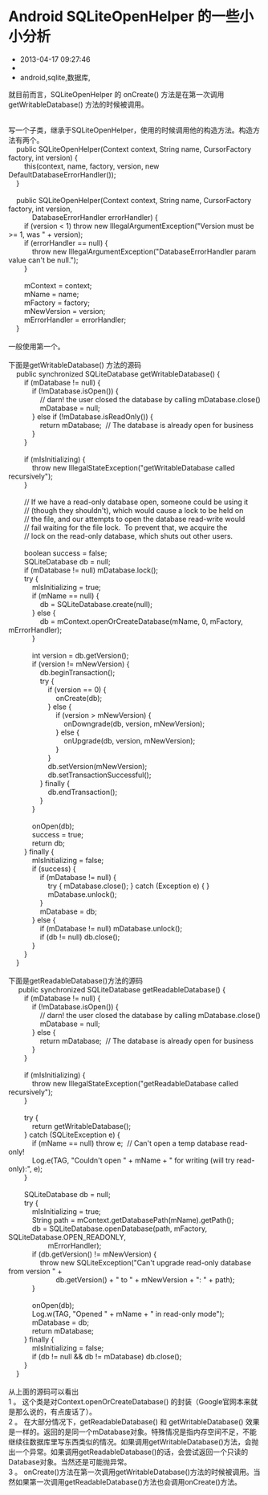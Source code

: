# Android SQLiteOpenHelper 的一些小小分析
- 2013-04-17 09:27:46
- 
- android,sqlite,数据库,

就目前而言，SQLiteOpenHelper 的 onCreate() 方法是在第一次调用getWritableDatabase() 方法的时候被调用。<div><br /></div><div>写一个子类，继承于SQLiteOpenHelper，使用的时候调用他的构造方法。构造方法有两个。</div><div><div>&nbsp; &nbsp; public SQLiteOpenHelper(Context context, String name, CursorFactory factory, int version) {</div><div>&nbsp; &nbsp; &nbsp; &nbsp; this(context, name, factory, version, new DefaultDatabaseErrorHandler());</div><div>&nbsp; &nbsp; }</div></div><div><br /></div><div><div>&nbsp; &nbsp; public SQLiteOpenHelper(Context context, String name, CursorFactory factory, int version,</div><div>&nbsp; &nbsp; &nbsp; &nbsp; &nbsp; &nbsp; DatabaseErrorHandler errorHandler) {</div><div>&nbsp; &nbsp; &nbsp; &nbsp; if (version &lt; 1) throw new IllegalArgumentException("Version must be &gt;= 1, was " + version);</div><div>&nbsp; &nbsp; &nbsp; &nbsp; if (errorHandler == null) {</div><div>&nbsp; &nbsp; &nbsp; &nbsp; &nbsp; &nbsp; throw new IllegalArgumentException("DatabaseErrorHandler param value can't be null.");</div><div>&nbsp; &nbsp; &nbsp; &nbsp; }</div><div><br /></div><div>&nbsp; &nbsp; &nbsp; &nbsp; mContext = context;</div><div>&nbsp; &nbsp; &nbsp; &nbsp; mName = name;</div><div>&nbsp; &nbsp; &nbsp; &nbsp; mFactory = factory;</div><div>&nbsp; &nbsp; &nbsp; &nbsp; mNewVersion = version;</div><div>&nbsp; &nbsp; &nbsp; &nbsp; mErrorHandler = errorHandler;</div><div>&nbsp; &nbsp; }</div></div><div><br /></div><div>一般使用第一个。</div><div><br /></div><div>下面是getWritableDatabase() 方法的源码</div><div><div>&nbsp; &nbsp; public synchronized SQLiteDatabase getWritableDatabase() {</div><div>&nbsp; &nbsp; &nbsp; &nbsp; if (mDatabase != null) {</div><div>&nbsp; &nbsp; &nbsp; &nbsp; &nbsp; &nbsp; if (!mDatabase.isOpen()) {</div><div>&nbsp; &nbsp; &nbsp; &nbsp; &nbsp; &nbsp; &nbsp; &nbsp; // darn! the user closed the database by calling mDatabase.close()</div><div>&nbsp; &nbsp; &nbsp; &nbsp; &nbsp; &nbsp; &nbsp; &nbsp; mDatabase = null;</div><div>&nbsp; &nbsp; &nbsp; &nbsp; &nbsp; &nbsp; } else if (!mDatabase.isReadOnly()) {</div><div>&nbsp; &nbsp; &nbsp; &nbsp; &nbsp; &nbsp; &nbsp; &nbsp; return mDatabase; &nbsp;// The database is already open for business</div><div>&nbsp; &nbsp; &nbsp; &nbsp; &nbsp; &nbsp; }</div><div>&nbsp; &nbsp; &nbsp; &nbsp; }</div><div><br /></div><div>&nbsp; &nbsp; &nbsp; &nbsp; if (mIsInitializing) {</div><div>&nbsp; &nbsp; &nbsp; &nbsp; &nbsp; &nbsp; throw new IllegalStateException("getWritableDatabase called recursively");</div><div>&nbsp; &nbsp; &nbsp; &nbsp; }</div><div><br /></div><div>&nbsp; &nbsp; &nbsp; &nbsp; // If we have a read-only database open, someone could be using it</div><div>&nbsp; &nbsp; &nbsp; &nbsp; // (though they shouldn't), which would cause a lock to be held on</div><div>&nbsp; &nbsp; &nbsp; &nbsp; // the file, and our attempts to open the database read-write would</div><div>&nbsp; &nbsp; &nbsp; &nbsp; // fail waiting for the file lock. &nbsp;To prevent that, we acquire the</div><div>&nbsp; &nbsp; &nbsp; &nbsp; // lock on the read-only database, which shuts out other users.</div><div><br /></div><div>&nbsp; &nbsp; &nbsp; &nbsp; boolean success = false;</div><div>&nbsp; &nbsp; &nbsp; &nbsp; SQLiteDatabase db = null;</div><div>&nbsp; &nbsp; &nbsp; &nbsp; if (mDatabase != null) mDatabase.lock();</div><div>&nbsp; &nbsp; &nbsp; &nbsp; try {</div><div>&nbsp; &nbsp; &nbsp; &nbsp; &nbsp; &nbsp; mIsInitializing = true;</div><div>&nbsp; &nbsp; &nbsp; &nbsp; &nbsp; &nbsp; if (mName == null) {</div><div>&nbsp; &nbsp; &nbsp; &nbsp; &nbsp; &nbsp; &nbsp; &nbsp; db = SQLiteDatabase.create(null);</div><div>&nbsp; &nbsp; &nbsp; &nbsp; &nbsp; &nbsp; } else {</div><div>&nbsp; &nbsp; &nbsp; &nbsp; &nbsp; &nbsp; &nbsp; &nbsp; db = mContext.openOrCreateDatabase(mName, 0, mFactory, mErrorHandler);</div><div>&nbsp; &nbsp; &nbsp; &nbsp; &nbsp; &nbsp; }</div><div><br /></div><div>&nbsp; &nbsp; &nbsp; &nbsp; &nbsp; &nbsp; int version = db.getVersion();</div><div>&nbsp; &nbsp; &nbsp; &nbsp; &nbsp; &nbsp; if (version != mNewVersion) {</div><div>&nbsp; &nbsp; &nbsp; &nbsp; &nbsp; &nbsp; &nbsp; &nbsp; db.beginTransaction();</div><div>&nbsp; &nbsp; &nbsp; &nbsp; &nbsp; &nbsp; &nbsp; &nbsp; try {</div><div>&nbsp; &nbsp; &nbsp; &nbsp; &nbsp; &nbsp; &nbsp; &nbsp; &nbsp; &nbsp; if (version == 0) {</div><div>&nbsp; &nbsp; &nbsp; &nbsp; &nbsp; &nbsp; &nbsp; &nbsp; &nbsp; &nbsp; &nbsp; &nbsp; onCreate(db);</div><div>&nbsp; &nbsp; &nbsp; &nbsp; &nbsp; &nbsp; &nbsp; &nbsp; &nbsp; &nbsp; } else {</div><div>&nbsp; &nbsp; &nbsp; &nbsp; &nbsp; &nbsp; &nbsp; &nbsp; &nbsp; &nbsp; &nbsp; &nbsp; if (version &gt; mNewVersion) {</div><div>&nbsp; &nbsp; &nbsp; &nbsp; &nbsp; &nbsp; &nbsp; &nbsp; &nbsp; &nbsp; &nbsp; &nbsp; &nbsp; &nbsp; onDowngrade(db, version, mNewVersion);</div><div>&nbsp; &nbsp; &nbsp; &nbsp; &nbsp; &nbsp; &nbsp; &nbsp; &nbsp; &nbsp; &nbsp; &nbsp; } else {</div><div>&nbsp; &nbsp; &nbsp; &nbsp; &nbsp; &nbsp; &nbsp; &nbsp; &nbsp; &nbsp; &nbsp; &nbsp; &nbsp; &nbsp; onUpgrade(db, version, mNewVersion);</div><div>&nbsp; &nbsp; &nbsp; &nbsp; &nbsp; &nbsp; &nbsp; &nbsp; &nbsp; &nbsp; &nbsp; &nbsp; }</div><div>&nbsp; &nbsp; &nbsp; &nbsp; &nbsp; &nbsp; &nbsp; &nbsp; &nbsp; &nbsp; }</div><div>&nbsp; &nbsp; &nbsp; &nbsp; &nbsp; &nbsp; &nbsp; &nbsp; &nbsp; &nbsp; db.setVersion(mNewVersion);</div><div>&nbsp; &nbsp; &nbsp; &nbsp; &nbsp; &nbsp; &nbsp; &nbsp; &nbsp; &nbsp; db.setTransactionSuccessful();</div><div>&nbsp; &nbsp; &nbsp; &nbsp; &nbsp; &nbsp; &nbsp; &nbsp; } finally {</div><div>&nbsp; &nbsp; &nbsp; &nbsp; &nbsp; &nbsp; &nbsp; &nbsp; &nbsp; &nbsp; db.endTransaction();</div><div>&nbsp; &nbsp; &nbsp; &nbsp; &nbsp; &nbsp; &nbsp; &nbsp; }</div><div>&nbsp; &nbsp; &nbsp; &nbsp; &nbsp; &nbsp; }</div><div><br /></div><div>&nbsp; &nbsp; &nbsp; &nbsp; &nbsp; &nbsp; onOpen(db);</div><div>&nbsp; &nbsp; &nbsp; &nbsp; &nbsp; &nbsp; success = true;</div><div>&nbsp; &nbsp; &nbsp; &nbsp; &nbsp; &nbsp; return db;</div><div>&nbsp; &nbsp; &nbsp; &nbsp; } finally {</div><div>&nbsp; &nbsp; &nbsp; &nbsp; &nbsp; &nbsp; mIsInitializing = false;</div><div>&nbsp; &nbsp; &nbsp; &nbsp; &nbsp; &nbsp; if (success) {</div><div>&nbsp; &nbsp; &nbsp; &nbsp; &nbsp; &nbsp; &nbsp; &nbsp; if (mDatabase != null) {</div><div>&nbsp; &nbsp; &nbsp; &nbsp; &nbsp; &nbsp; &nbsp; &nbsp; &nbsp; &nbsp; try { mDatabase.close(); } catch (Exception e) { }</div><div>&nbsp; &nbsp; &nbsp; &nbsp; &nbsp; &nbsp; &nbsp; &nbsp; &nbsp; &nbsp; mDatabase.unlock();</div><div>&nbsp; &nbsp; &nbsp; &nbsp; &nbsp; &nbsp; &nbsp; &nbsp; }</div><div>&nbsp; &nbsp; &nbsp; &nbsp; &nbsp; &nbsp; &nbsp; &nbsp; mDatabase = db;</div><div>&nbsp; &nbsp; &nbsp; &nbsp; &nbsp; &nbsp; } else {</div><div>&nbsp; &nbsp; &nbsp; &nbsp; &nbsp; &nbsp; &nbsp; &nbsp; if (mDatabase != null) mDatabase.unlock();</div><div>&nbsp; &nbsp; &nbsp; &nbsp; &nbsp; &nbsp; &nbsp; &nbsp; if (db != null) db.close();</div><div>&nbsp; &nbsp; &nbsp; &nbsp; &nbsp; &nbsp; }</div><div>&nbsp; &nbsp; &nbsp; &nbsp; }</div><div>&nbsp; &nbsp; }</div></div><div><br /></div><div>下面是getReadableDatabase()方法的源码</div><div><div>&nbsp; &nbsp; &nbsp;public synchronized SQLiteDatabase getReadableDatabase() {</div><div>&nbsp; &nbsp; &nbsp; &nbsp; if (mDatabase != null) {</div><div>&nbsp; &nbsp; &nbsp; &nbsp; &nbsp; &nbsp; if (!mDatabase.isOpen()) {</div><div>&nbsp; &nbsp; &nbsp; &nbsp; &nbsp; &nbsp; &nbsp; &nbsp; // darn! the user closed the database by calling mDatabase.close()</div><div>&nbsp; &nbsp; &nbsp; &nbsp; &nbsp; &nbsp; &nbsp; &nbsp; mDatabase = null;</div><div>&nbsp; &nbsp; &nbsp; &nbsp; &nbsp; &nbsp; } else {</div><div>&nbsp; &nbsp; &nbsp; &nbsp; &nbsp; &nbsp; &nbsp; &nbsp; return mDatabase; &nbsp;// The database is already open for business</div><div>&nbsp; &nbsp; &nbsp; &nbsp; &nbsp; &nbsp; }</div><div>&nbsp; &nbsp; &nbsp; &nbsp; }</div><div><br /></div><div>&nbsp; &nbsp; &nbsp; &nbsp; if (mIsInitializing) {</div><div>&nbsp; &nbsp; &nbsp; &nbsp; &nbsp; &nbsp; throw new IllegalStateException("getReadableDatabase called recursively");</div><div>&nbsp; &nbsp; &nbsp; &nbsp; }</div><div><br /></div><div>&nbsp; &nbsp; &nbsp; &nbsp; try {</div><div>&nbsp; &nbsp; &nbsp; &nbsp; &nbsp; &nbsp; return getWritableDatabase();</div><div>&nbsp; &nbsp; &nbsp; &nbsp; } catch (SQLiteException e) {</div><div>&nbsp; &nbsp; &nbsp; &nbsp; &nbsp; &nbsp; if (mName == null) throw e; &nbsp;// Can't open a temp database read-only!</div><div>&nbsp; &nbsp; &nbsp; &nbsp; &nbsp; &nbsp; Log.e(TAG, "Couldn't open " + mName + " for writing (will try read-only):", e);</div><div>&nbsp; &nbsp; &nbsp; &nbsp; }</div><div><br /></div><div>&nbsp; &nbsp; &nbsp; &nbsp; SQLiteDatabase db = null;</div><div>&nbsp; &nbsp; &nbsp; &nbsp; try {</div><div>&nbsp; &nbsp; &nbsp; &nbsp; &nbsp; &nbsp; mIsInitializing = true;</div><div>&nbsp; &nbsp; &nbsp; &nbsp; &nbsp; &nbsp; String path = mContext.getDatabasePath(mName).getPath();</div><div>&nbsp; &nbsp; &nbsp; &nbsp; &nbsp; &nbsp; db = SQLiteDatabase.openDatabase(path, mFactory, SQLiteDatabase.OPEN_READONLY,</div><div>&nbsp; &nbsp; &nbsp; &nbsp; &nbsp; &nbsp; &nbsp; &nbsp; &nbsp; &nbsp; mErrorHandler);</div><div>&nbsp; &nbsp; &nbsp; &nbsp; &nbsp; &nbsp; if (db.getVersion() != mNewVersion) {</div><div>&nbsp; &nbsp; &nbsp; &nbsp; &nbsp; &nbsp; &nbsp; &nbsp; throw new SQLiteException("Can't upgrade read-only database from version " +</div><div>&nbsp; &nbsp; &nbsp; &nbsp; &nbsp; &nbsp; &nbsp; &nbsp; &nbsp; &nbsp; &nbsp; &nbsp; db.getVersion() + " to " + mNewVersion + ": " + path);</div><div>&nbsp; &nbsp; &nbsp; &nbsp; &nbsp; &nbsp; }</div><div><br /></div><div>&nbsp; &nbsp; &nbsp; &nbsp; &nbsp; &nbsp; onOpen(db);</div><div>&nbsp; &nbsp; &nbsp; &nbsp; &nbsp; &nbsp; Log.w(TAG, "Opened " + mName + " in read-only mode");</div><div>&nbsp; &nbsp; &nbsp; &nbsp; &nbsp; &nbsp; mDatabase = db;</div><div>&nbsp; &nbsp; &nbsp; &nbsp; &nbsp; &nbsp; return mDatabase;</div><div>&nbsp; &nbsp; &nbsp; &nbsp; } finally {</div><div>&nbsp; &nbsp; &nbsp; &nbsp; &nbsp; &nbsp; mIsInitializing = false;</div><div>&nbsp; &nbsp; &nbsp; &nbsp; &nbsp; &nbsp; if (db != null &amp;&amp; db != mDatabase) db.close();</div><div>&nbsp; &nbsp; &nbsp; &nbsp; }</div><div>&nbsp; &nbsp; }</div></div><div><br /></div><div>从上面的源码可以看出</div><div>1 。 这个类是对Context.openOrCreateDatabase() 的封装（Google官网本来就是那么说的，有点废话了）。</div><div>2 。 在大部分情况下，getReadableDatabase() 和 getWritableDatabase() 效果是一样的。返回的是同一个mDatabase对象。特殊情况是指内存空间不足，不能继续往数据库里写东西类似的情况。如果调用getWritableDatabase()方法，会抛出一个异常。如果调用getReadableDatabase()的话，会尝试返回一个只读的Database对象。当然还是可能抛异常。</div><div>3 。 onCreate()方法在第一次调用getWritableDatabase()方法的时候被调用。当然如果第一次调用getReadableDatabase()方法也会调用onCreate()方法。</div>